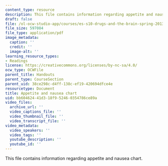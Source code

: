```yaml
---
content_type: resource
description: This file contains information regarding appetite and nausea chart.
draft: false
file: /ol-ocw-studio-app/courses/es-s10-drugs-and-the-brain-spring-2013/bb60462441d318f952460354786ce89a_MITES_S10S13_appetitewk12.pdf
file_size: 597084
file_type: application/pdf
image_metadata:
  caption: ''
  credit: ''
  image-alt: ''
learning_resource_types:
- Readings
license: https://creativecommons.org/licenses/by-nc-sa/4.0/
ocw_type: OCWFile
parent_title: Handouts
parent_type: CourseSection
parent_uid: 38ce298c-d4ff-138c-ef19-420694dfce4e
resourcetype: Document
title: Appetite and nausea chart
uid: bb604624-41d3-18f9-5246-0354786ce89a
video_files:
  archive_url: ''
  video_captions_file: ''
  video_thumbnail_file: ''
  video_transcript_file: ''
video_metadata:
  video_speakers: ''
  video_tags: ''
  youtube_description: ''
  youtube_id: ''
---
```

This file contains information regarding appetite and nausea chart.